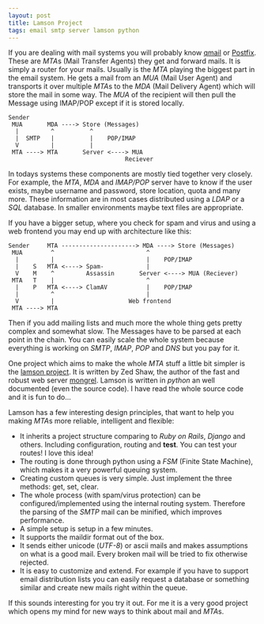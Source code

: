 ```yaml
---
layout: post
title: Lamson Project
tags: email smtp server lamson python
---
```


If you are dealing with mail systems you will probably know [qmail](http://www.qmail.org/) or [Postfix](www.postfix.org). These are *MTA*s (Mail Transfer Agents) they get and forward mails. It is simply a router for your mails. Usually is the *MTA* playing the biggest part in the email system. He gets a mail from an *MUA* (Mail User Agent) and transports it over multiple *MTA*s to the *MDA* (Mail Delivery Agent) which will store the mail in some way. The *MUA* of the recipient will then pull the Message using IMAP/POP except if it is stored locally.

    Sender
     MUA       MDA ----> Store (Messages)
      |         ^          ^
      |  SMTP   |          |    POP/IMAP
      V         |          |
     MTA ----> MTA       Server <----> MUA
                                     Reciever

In todays systems these components are mostly tied together very closely. For example, the *MTA*, *MDA* and *IMAP/POP* server have to know if the user exists, maybe username and password, store location, quota and many more. These information are in most cases distributed using a *LDAP* or a *SQL* database. In smaller environments maybe text files are appropriate.

If you have a bigger setup, where you check for spam and virus and using a web frontend you may end up with architecture like this:
     
    Sender     MTA ---------------------> MDA ----> Store (Messages)
     MUA        ^                          ^
      |         |                          |    POP/IMAP
      |    S   MTA <----> Spam-            |
      V    M    ^         Assassin       Server <----> MUA (Reciever)
     MTA   T    |                          ^
      |    P   MTA <----> ClamAV           |    POP/IMAP
      |         ^                          |
      V         |                     Web frontend
     MTA ----> MTA

Then if you add mailing lists and much more the whole thing gets pretty complex and somewhat slow. The Messages have to be parsed at each point in the chain. You can easily scale the whole system because everything is working on *SMTP*, *IMAP*, *POP* and *DNS* but you pay for it.

One project which aims to make the whole *MTA* stuff a little bit simpler is the [lamson project](http://lamsonproject.org). It is written by Zed Shaw, the author of the fast and robust web server [mongrel](http://mongrel.rubyforge.org/). Lamson is written in *python* an well documented (even the source code). I have read the whole source code and it is fun to do...

Lamson has a few interesting design principles, that want to help you making *MTA*s more reliable, intelligent and flexible:

- It inherits a project structure comparing to *Ruby on Rails*, *Django* and others. Including configuration, routing and **test**. You can test your routes! I love this idea!
- The routing is done through python using a *FSM* (Finite State Machine), which makes it a very powerful queuing system.
- Creating custom queues is very simple. Just implement the three methods: get, set, clear.
- The whole process (with spam/virus protection) can be configured/implemented using the internal routing system. Therefore the parsing of the *SMTP* mail can be minified, which improves performance.
- A simple setup is setup in a few minutes.
- It supports the maildir format out of the box.
- It sends either unicode (*UTF-8*) or ascii mails and makes assumptions on what is a good mail. Every broken mail will be tried to fix otherwise rejected.
- It is easy to customize and extend. For example if you have to support email distribution lists you can easily request a database or something similar and create new mails right within the queue.

If this sounds interesting for you try it out. For me it is a very good project which opens my mind for new ways to think about mail and *MTA*s. 
